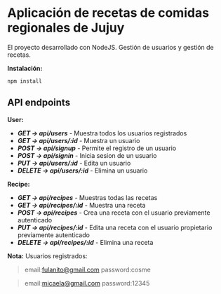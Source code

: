 # Aplicación de recetas de comidas regionales de Jujuy

El proyecto desarrollado con NodeJS. Gestión de usuarios y gestión de recetas. 

**Instalación:**

`npm install`

## API endpoints

**User:**

- ***GET -> api/users*** - Muestra todos los usuarios registrados
- ***GET -> api/users/:id*** - Muestra un usuario
- ***POST -> api/signup*** - Permite el registro de un usuario
- ***POST -> api/signin*** - Inicia sesion de un usuario
- ***PUT -> api/users/:id*** - Edita un usuario
- ***DELETE -> api/users/:id*** - Elimina un usuario

**Recipe:**

- ***GET -> api/recipes*** - Muestras todas las recetas 
- ***GET -> api/recipes/:id*** - Muestra una receta
- ***POST -> api/recipes*** - Crea una receta con el usuario previamente autenticado
- ***PUT -> api/recipes/:id*** - Edita una receta con el usuario propietario previamente autenticado
- ***DELETE -> api/recipes/:id*** - Elimina una receta

**Nota:**
Usuarios registrados:

>email:fulanito@gmail.com
password:cosme

>email:micaela@gmail.com
password:12345
